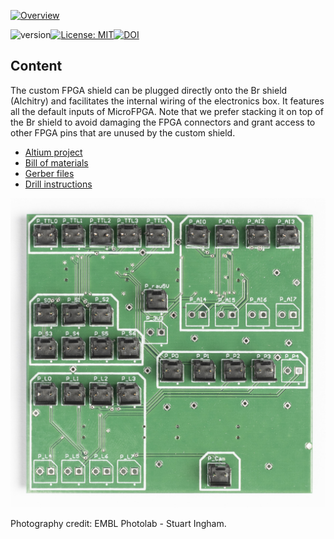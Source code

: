 <a href="https://mufpga.github.io/"><img src="https://raw.githubusercontent.com/mufpga/mufpga.github.io/main/img/logo_title.png" alt="Overview"/>

</a>


![version](https://img.shields.io/badge/version-3.1.1-blue)[![License: MIT](https://img.shields.io/badge/License-MIT-blue.svg)](https://opensource.org/licenses/MIT)[![DOI](https://zenodo.org/badge/410023495.svg)](https://zenodo.org/badge/latestdoi/410023495)


## Content

The custom FPGA shield can be plugged directly onto the Br shield (Alchitry) and facilitates the internal wiring of the electronics 
box. It features all the default inputs of MicroFPGA. Note that we prefer stacking it on top of the Br shield to avoid damaging the 
FPGA connectors and grant access to other FPGA pins that are unused by the custom shield.

- [Altium project](Altium_project)
- [Bill of materials](BOM)
- [Gerber files](Gerber)
- [Drill instructions](NC_Drill)

![Custom FPGA shield](FPGA_shield_soldered.jpg)

Photography credit: EMBL Photolab - Stuart Ingham.

